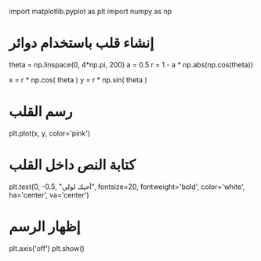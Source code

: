 import matplotlib.pyplot as plt
import numpy as np

# إنشاء قلب باستخدام دوائر
theta = np.linspace(0, 4*np.pi, 200)
a = 0.5
r = 1 - a * np.abs(np.cos(theta))

x = r * np.cos( theta )
y = r * np.sin( theta )

# رسم القلب
plt.plot(x, y, color='pink')

# كتابة النص داخل القلب
plt.text(0, -0.5, "أحبك لولي", fontsize=20, fontweight='bold', color='white', ha='center', va='center')

# إظهار الرسم
plt.axis('off')
plt.show()
